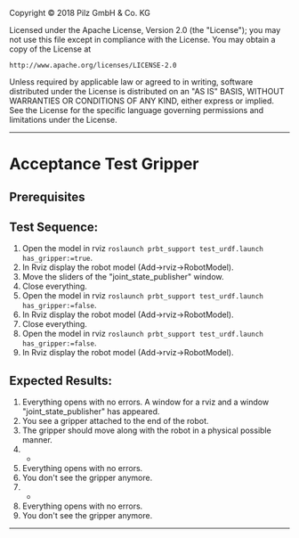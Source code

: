 Copyright © 2018 Pilz GmbH & Co. KG

Licensed under the Apache License, Version 2.0 (the "License");
you may not use this file except in compliance with the License.
You may obtain a copy of the License at

    http://www.apache.org/licenses/LICENSE-2.0

Unless required by applicable law or agreed to in writing, software
distributed under the License is distributed on an "AS IS" BASIS,
WITHOUT WARRANTIES OR CONDITIONS OF ANY KIND, either express or implied.
See the License for the specific language governing permissions and
limitations under the License.

---

# Acceptance Test Gripper

## Prerequisites

## Test Sequence:
  1. Open the model in rviz `roslaunch prbt_support test_urdf.launch has_gripper:=true`.
  2. In Rviz display the robot model (Add->rviz->RobotModel).
  3. Move the sliders of the "joint_state_publisher" window. 
  4. Close everything.
  5. Open the model in rviz `roslaunch prbt_support test_urdf.launch has_gripper:=false`.
  6. In Rviz display the robot model (Add->rviz->RobotModel).
  7. Close everything.
  8. Open the model in rviz `roslaunch prbt_support test_urdf.launch has_gripper:=false`.
  9. In Rviz display the robot model (Add->rviz->RobotModel).

## Expected Results:
  1. Everything opens with no errors. A window for a rviz and a window "joint_state_publisher" has appeared.
  2. You see a gripper attached to the end of the robot.
  3. The gripper should move along with the robot in a physical possible manner.
  4. - 
  5. Everything opens with no errors.
  6. You don't see the gripper anymore.
  7. -
  8. Everything opens with no errors.
  9. You don't see the gripper anymore.

---
